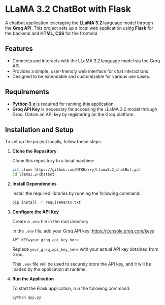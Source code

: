 # LLaMA 3.2 ChatBot with Flask

A chatbot application leveraging the **LLaMA 3.2** language model through the **Groq API**. This project sets up a local web application using **Flask** for the backend and **HTML, CSS** for the frontend.

## Features

- Connects and interacts with the LLaMA 3.2 language model via the Groq API.
- Provides a simple, user-friendly web interface for chat interactions.
- Designed to be extendable and customizable for various use cases.

## Requirements

- **Python 3.x** is required for running this application.
- **Groq API Key** is necessary for accessing the LLaMA 3.2 model through Groq. Obtain an API key by registering on the Groq platform.

## Installation and Setup

To set up the project locally, follow these steps:

1. **Clone the Repository**

   Clone this repository to a local machine:
   ```bash
   git clone https://github.com/NTKHarry/Llama3.2_chatBot.git
   cd llama3.2-chatbot
    ```

2. **Install Dependencies**

   Install the required libraries by running the following command:
   ```bash
   pip install -r requirements.txt
    ```

3. **Configure the API Key**

    Create a `.env` file in the root directory
    
    In the `.env` file, add your Groq API key: https://console.groq.com/keys
     ```plaintext
     API_KEY=your_groq_api_key_here
     ```
    Replace `your_groq_api_key_here` with your actual API key obtained from Groq.

    This `.env` file will be used to securely store the API key, and it will be loaded by the application at runtime.

4. **Run the Application**

   To start the Flask application, run the following command:
   ```bash
   python app.py
